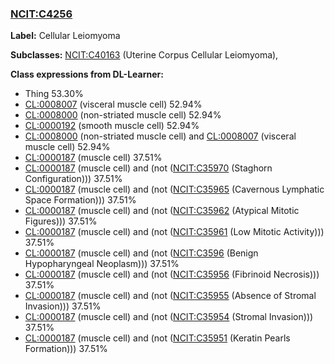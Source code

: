 
### [NCIT:C4256](http://purl.obolibrary.org/obo/NCIT_C4256)
**Label:** Cellular Leiomyoma

**Subclasses:** [NCIT:C40163](http://purl.obolibrary.org/obo/NCIT_C40163) (Uterine Corpus Cellular Leiomyoma), 

**Class expressions from DL-Learner:**

- Thing 53.30%
- [CL:0008007](http://purl.obolibrary.org/obo/CL_0008007) (visceral muscle cell) 52.94%
- [CL:0008000](http://purl.obolibrary.org/obo/CL_0008000) (non-striated muscle cell) 52.94%
- [CL:0000192](http://purl.obolibrary.org/obo/CL_0000192) (smooth muscle cell) 52.94%
- [CL:0008000](http://purl.obolibrary.org/obo/CL_0008000) (non-striated muscle cell) and [CL:0008007](http://purl.obolibrary.org/obo/CL_0008007) (visceral muscle cell) 52.94%
- [CL:0000187](http://purl.obolibrary.org/obo/CL_0000187) (muscle cell) 37.51%
- [CL:0000187](http://purl.obolibrary.org/obo/CL_0000187) (muscle cell) and (not ([NCIT:C35970](http://purl.obolibrary.org/obo/NCIT_C35970) (Staghorn Configuration))) 37.51%
- [CL:0000187](http://purl.obolibrary.org/obo/CL_0000187) (muscle cell) and (not ([NCIT:C35965](http://purl.obolibrary.org/obo/NCIT_C35965) (Cavernous Lymphatic Space Formation))) 37.51%
- [CL:0000187](http://purl.obolibrary.org/obo/CL_0000187) (muscle cell) and (not ([NCIT:C35962](http://purl.obolibrary.org/obo/NCIT_C35962) (Atypical Mitotic Figures))) 37.51%
- [CL:0000187](http://purl.obolibrary.org/obo/CL_0000187) (muscle cell) and (not ([NCIT:C35961](http://purl.obolibrary.org/obo/NCIT_C35961) (Low Mitotic Activity))) 37.51%
- [CL:0000187](http://purl.obolibrary.org/obo/CL_0000187) (muscle cell) and (not ([NCIT:C3596](http://purl.obolibrary.org/obo/NCIT_C3596) (Benign Hypopharyngeal Neoplasm))) 37.51%
- [CL:0000187](http://purl.obolibrary.org/obo/CL_0000187) (muscle cell) and (not ([NCIT:C35956](http://purl.obolibrary.org/obo/NCIT_C35956) (Fibrinoid Necrosis))) 37.51%
- [CL:0000187](http://purl.obolibrary.org/obo/CL_0000187) (muscle cell) and (not ([NCIT:C35955](http://purl.obolibrary.org/obo/NCIT_C35955) (Absence of Stromal Invasion))) 37.51%
- [CL:0000187](http://purl.obolibrary.org/obo/CL_0000187) (muscle cell) and (not ([NCIT:C35954](http://purl.obolibrary.org/obo/NCIT_C35954) (Stromal Invasion))) 37.51%
- [CL:0000187](http://purl.obolibrary.org/obo/CL_0000187) (muscle cell) and (not ([NCIT:C35951](http://purl.obolibrary.org/obo/NCIT_C35951) (Keratin Pearls Formation))) 37.51%


